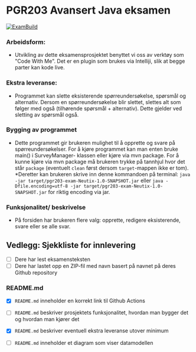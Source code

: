 # PGR203 Avansert Java eksamen

[![ExamBuild](https://github.com/kristiania-pgr203-2021/pgr203-exam-Neutix/actions/workflows/maven.yml/badge.svg?branch=master)](https://github.com/kristiania-pgr203-2021/pgr203-exam-Neutix/actions/workflows/maven.yml)

### Arbeidsform:
* Utvikling av dette eksamensprosjektet benyttet vi oss av verktøy som "Code With Me". Det er en plugin som brukes via Intelliji, slik at
begge parter kan kode live. 

### Ekstra leveranse:
* Programmet kan slette eksisterende spørreundersøkelse, spørsmål og alternativ. Dersom en spørreundersøkelse blir slettet, slettes alt som
følger med også (tilhørende spørsmål + alternativ). Dette gjelder ved sletting av spørsmål også. 

### Bygging av programmet
* Dette programmet gir brukeren mulighet til å opprette og svare på spørreundersøkelser. For å kjøre programmet kan man enten bruke main() i SurveyManager- klassen eller kjøre via mvn package.
For å kunne kjøre via mvn package må brukeren trykke på tannhjul hvor det står `package` (eventuelt `clean` først dersom `target`-mappen ikke er tom). *Deretter kan brukeren skrive inn denne kommandoen på terminal: 
`java -jar target/pgr203-exam-Neutix-1.0-SNAPSHOT.jar` eller `java -Dfile.encoding=utf-8 -jar target/pgr203-exam-Neutix-1.0-SNAPSHOT.jar` for riktig encoding via jar. 

### Funksjonalitet/ beskrivelse
* På forsiden har brukeren flere valg: opprette, redigere eksisterende, svare eller se alle svar.

## Vedlegg: Sjekkliste for innlevering

* [ ] Dere har lest eksamensteksten
* [ ] Dere har lastet opp en ZIP-fil med navn basert på navnet på deres Github repository

### README.md

* [x] `README.md` inneholder en korrekt link til Github Actions
* [ ] `README.md` beskriver prosjektets funksjonalitet, hvordan man bygger det og hvordan man kjører det
* [x] `README.md` beskriver eventuell ekstra leveranse utover minimum
* [ ] `README.md` inneholder et diagram som viser datamodellen

